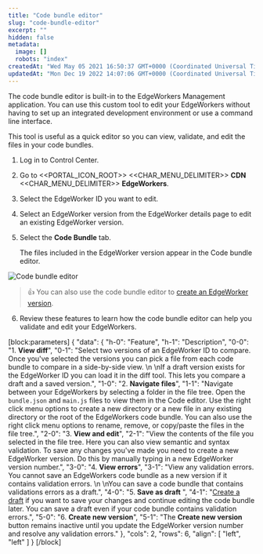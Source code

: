 ```yaml
---
title: "Code bundle editor"
slug: "code-bundle-editor"
excerpt: ""
hidden: false
metadata: 
  image: []
  robots: "index"
createdAt: "Wed May 05 2021 16:50:37 GMT+0000 (Coordinated Universal Time)"
updatedAt: "Mon Dec 19 2022 14:07:06 GMT+0000 (Coordinated Universal Time)"
---
```

The code bundle editor is built-in to the EdgeWorkers Management application. You can use this  custom tool to edit your EdgeWorkers without having to set up an integrated development environment or use a command line interface.

This tool is useful as a quick editor so you can view, validate, and edit the files in your code bundles.

1. Log in to Control Center.

2. Go to <<PORTAL_ICON_ROOT>> <<CHAR_MENU_DELIMITER>> **CDN** <<CHAR_MENU_DELIMITER>> **EdgeWorkers**.

3. Select the EdgeWorker ID you want to edit.

4. Select an EdgeWorker version from the EdgeWorker details page to edit an existing EdgeWorker version.

5. Select the **Code Bundle** tab.

   The files included in the EdgeWorker version appear in the Code bundle editor.

 ![Code bundle editor](https://techdocs.akamai.com/edgeworkers/img/codeBundleEditor-v1.png)

> 👍 You can also use the code bundle editor to [create an EdgeWorker version](doc:manage-edgeworkers#create-an-edgeworker-version).

6. Review these features to learn how the code bundle editor can help you validate and edit your EdgeWorkers.

[block:parameters]
{
  "data": {
    "h-0": "Feature",
    "h-1": "Description",
    "0-0": "1. **View diff**",
    "0-1": "Select two versions of an EdgeWorker ID to compare. Once you've selected the versions you can pick a file from each code bundle to compare in a side-by-side view.  \n  \nIf a draft version exists for the EdgeWorker ID you can load it in the diff tool. This lets you compare a draft and a saved version.",
    "1-0": "2. **Navigate files**",
    "1-1": "Navigate between your EdgeWorkers by selecting a folder in the file tree. Open the <code>bundle.json</code>  and <code>main.js</code>  files to view them in the Code editor. Use the right click menu options to create a new directory or a new file in any existing directory or the root of the EdgeWorkers code bundle. You can also use the right click menu options to rename, remove, or copy/paste the files in the file tree.",
    "2-0": "3. **View and edit**",
    "2-1": "View the contents of the file you selected in the file tree. Here you can also view semantic and syntax validation. To save any changes you've made you need to create a new EdgeWorker version. Do this by manually typing in a new EdgeWorker version number.",
    "3-0": "4. **View errors**",
    "3-1": "View any validation errors. You cannot save an EdgeWorkers code bundle as a new version if  it contains validation errors.  \n  \nYou can save a code bundle that contains validations errors as a draft.",
    "4-0": "5. **Save as draft** ",
    "4-1": "[Create a draft](doc:manage-edgeworkers#create-a-draft-version) if you want to save your changes and continue editing the code bundle later. You can save a draft even if your code bundle contains validation errors.",
    "5-0": "6. **Create new version**",
    "5-1": "The <strong>Create new version</strong> button remains inactive until you update the EdgeWorker version number and resolve any validation errors."
  },
  "cols": 2,
  "rows": 6,
  "align": [
    "left",
    "left"
  ]
}
[/block]
